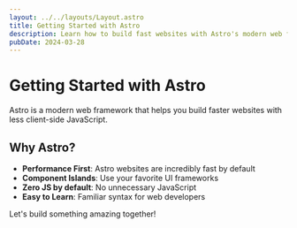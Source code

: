 ```yaml
---
layout: ../../layouts/Layout.astro
title: Getting Started with Astro
description: Learn how to build fast websites with Astro's modern web framework.
pubDate: 2024-03-28
---
```


# Getting Started with Astro

Astro is a modern web framework that helps you build faster websites with less client-side JavaScript.

## Why Astro?

- **Performance First**: Astro websites are incredibly fast by default
- **Component Islands**: Use your favorite UI frameworks
- **Zero JS by default**: No unnecessary JavaScript
- **Easy to Learn**: Familiar syntax for web developers

Let's build something amazing together!